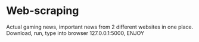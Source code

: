 # Web-scraping
Actual gaming news, important news from 2 different websites in one place.
Download, run, type into browser 127.0.0.1:5000, ENJOY
